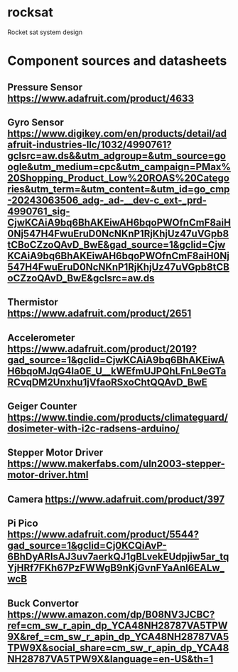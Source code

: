 # rocksat
Rocket  sat system design


# Component sources and datasheets
##  Pressure Sensor https://www.adafruit.com/product/4633

##  Gyro Sensor https://www.digikey.com/en/products/detail/adafruit-industries-llc/1032/4990761?gclsrc=aw.ds&&utm_adgroup=&utm_source=google&utm_medium=cpc&utm_campaign=PMax%20Shopping_Product_Low%20ROAS%20Categories&utm_term=&utm_content=&utm_id=go_cmp-20243063506_adg-_ad-__dev-c_ext-_prd-4990761_sig-CjwKCAiA9bq6BhAKEiwAH6bqoPWOfnCmF8aiH0Nj547H4FwuEruD0NcNKnP1RjKhjUz47uVGpb8tCBoCZzoQAvD_BwE&gad_source=1&gclid=CjwKCAiA9bq6BhAKEiwAH6bqoPWOfnCmF8aiH0Nj547H4FwuEruD0NcNKnP1RjKhjUz47uVGpb8tCBoCZzoQAvD_BwE&gclsrc=aw.ds

##  Thermistor https://www.adafruit.com/product/2651

##  Accelerometer https://www.adafruit.com/product/2019?gad_source=1&gclid=CjwKCAiA9bq6BhAKEiwAH6bqoMJqG4Ia0E_U__kWEfmUJPQhLFnL9eGTaRCvqDM2Unxhu1jVfaoRSxoChtQQAvD_BwE

##  Geiger Counter https://www.tindie.com/products/climateguard/dosimeter-with-i2c-radsens-arduino/

##  Stepper Motor Driver https://www.makerfabs.com/uln2003-stepper-motor-driver.html

##  Camera https://www.adafruit.com/product/397

##  Pi Pico https://www.adafruit.com/product/5544?gad_source=1&gclid=Cj0KCQiAvP-6BhDyARIsAJ3uv7aerkQJ1gBLvekEUdpjiw5ar_tqYjHRf7FKh67PzFWWgB9nKjGvnFYaAnl6EALw_wcB

##  Buck Convertor https://www.amazon.com/dp/B08NV3JCBC?ref=cm_sw_r_apin_dp_YCA48NH28787VA5TPW9X&ref_=cm_sw_r_apin_dp_YCA48NH28787VA5TPW9X&social_share=cm_sw_r_apin_dp_YCA48NH28787VA5TPW9X&language=en-US&th=1
